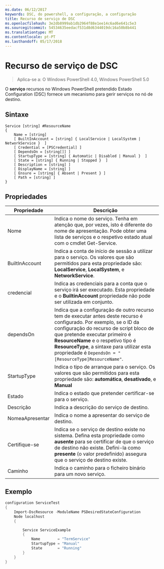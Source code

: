 ```yaml
---
ms.date: 06/12/2017
keywords: DSC, do powershell, a configuração, a configuração
title: Recurso de serviço de DSC
ms.openlocfilehash: 3e2db8999ab1db2964f88e1ee14c6ad6e641c5e3
ms.sourcegitcommit: 54534635eedacf531d8d6344019dc16a50b8b441
ms.translationtype: MT
ms.contentlocale: pt-PT
ms.lasthandoff: 05/17/2018
---
```

# <a name="dsc-service-resource"></a>Recurso de serviço de DSC

> Aplica-se a: O Windows PowerShell 4.0, Windows PowerShell 5.0


O **serviço** recursos no Windows PowerShell pretendido Estado Configuration (DSC) fornece um mecanismo para gerir serviços no nó de destino.

## <a name="syntax"></a>Sintaxe

```
Service [string] #ResourceName
{
    Name = [string]
    [ BuiltInAccount = [string] { LocalService | LocalSystem | NetworkService }  ]
    [ Credential = [PSCredential] ]
    [ DependsOn = [string[]] ]
    [ StartupType = [string] { Automatic | Disabled | Manual }  ]
    [ State = [string] { Running | Stopped }  ]
    [ Description = [string] ]
    [ DisplayName = [string] ]
    [ Ensure = [string] { Absent | Present } ]
    [ Path = [string] ]
}
```

## <a name="properties"></a>Propriedades

|  Propriedade  |  Descrição   |
|---|---|
| Nome| Indica o nome do serviço. Tenha em atenção que, por vezes, isto é diferente do nome de apresentação. Pode obter uma lista de serviços e o respetivo estado atual com o cmdlet Get-Service.|
| BuiltInAccount| Indica a conta de início de sessão a utilizar para o serviço. Os valores que são permitidos para esta propriedade são: **LocalService**, **LocalSystem**, e **NetworkService**.|
| credencial| Indica as credenciais para a conta que o serviço irá ser executado. Esta propriedade e o __BuiltinAccount__ propriedade não pode ser utilizada em conjunto.|
| dependsOn| Indica que a configuração de outro recurso tem de executar antes deste recurso é configurado. Por exemplo, se o ID da configuração do recurso de script bloco de que pretende executar primeiro é __ResourceName__ e o respetivo tipo é __ResourceType__, a sintaxe para utilizar esta propriedade é `DependsOn = "[ResourceType]ResourceName"`.|
| StartupType| Indica o tipo de arranque para o serviço. Os valores que são permitidos para esta propriedade são: **automática**, **desativado**, e **Manual**|
| Estado| Indica o estado que pretender certificar-se para o serviço.|
| Descrição | Indica a descrição do serviço de destino.|
| NomeaApresentar | Indica o nome a apresentar do serviço de destino.|
| Certifique-se | Indica se o serviço de destino existe no sistema. Defina esta propriedade como **ausente** para se certificar de que o serviço de destino não existe. Defini-la como **presente** (o valor predefinido) assegura que o serviço de destino existe.|
| Caminho | Indica o caminho para o ficheiro binário para um novo serviço.|

## <a name="example"></a>Exemplo

```powershell
configuration ServiceTest
{
    Import-DscResource -ModuleName PSDesiredStateConfiguration
    Node localhost
    {

        Service ServiceExample
        {
            Name        = "TermService"
            StartupType = "Manual"
            State       = "Running"
        }
    }
}
```